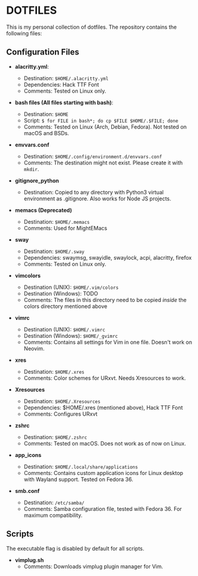 # DOTFILES
This is my personal collection of dotfiles. The repository contains the following files:

## Configuration Files

- **alacritty.yml**:
    - Destination: `$HOME/.alacritty.yml`
    - Dependencies: Hack TTF Font
    - Comments: Tested on Linux only.

- **bash files (All files starting with bash)**:
    - Destination: `$HOME`
    - Script: `$ for FILE in bash*; do cp $FILE $HOME/.$FILE; done`
    - Comments: Tested on Linux (Arch, Debian, Fedora). Not tested on macOS
    and BSDs.

- **envvars.conf**
    - Destination: `$HOME/.config/environment.d/envvars.conf`
    - Comments: The destination might not exist. Please create it with `mkdir`.

- **gitignore_python**
    - Destination: Copied to any directory with Python3 virtual environment as
    .gitignore. Also works for Node JS projects.

- **memacs (Deprecated)**
    - Destination: `$HOME/.memacs`
    - Comments: Used for MightEMacs

- **sway**
    - Destination: `$HOME/.sway`
    - Dependencies: swaymsg, swayidle, swaylock, acpi, alacritty, firefox
    - Comments: Tested on Linux only.

- **vimcolors**
    - Destination (UNIX): `$HOME/.vim/colors`
    - Destination (Windows): TODO
    - Comments: The files in this directory need to be copied *inside* the
    colors directory mentioned above

- **vimrc**
    - Destination (UNIX): `$HOME/.vimrc`
    - Destination (Windows): `$HOME/_gvimrc`
    - Comments: Contains all settings for Vim in one file. Doesn't work on
      Neovim.

- **xres**
    - Destination: `$HOME/.xres`
    - Comments: Color schemes for URxvt. Needs Xresources to work.

- **Xresources**
    - Destination: `$HOME/.Xresources`
    - Dependencies: $HOME/.xres (mentioned above), Hack TTF Font
    - Comments: Configures URxvt

- **zshrc**
    - Destination: `$HOME/.zshrc`
    - Comments: Tested on macOS. Does not work as of now on Linux.

- **app_icons**
    - Destination: `$HOME/.local/share/applications`
    - Comments: Contains custom application icons for Linux desktop with
      Wayland support. Tested on Fedora 36.

- **smb.conf**
    - Destination: `/etc/samba/`
    - Comments: Samba configuration file, tested with Fedora 36. For maximum
      compatibility.

## Scripts
The executable flag is disabled by default for all scripts.

- **vimplug.sh**
    - Comments: Downloads vimplug plugin manager for Vim.
